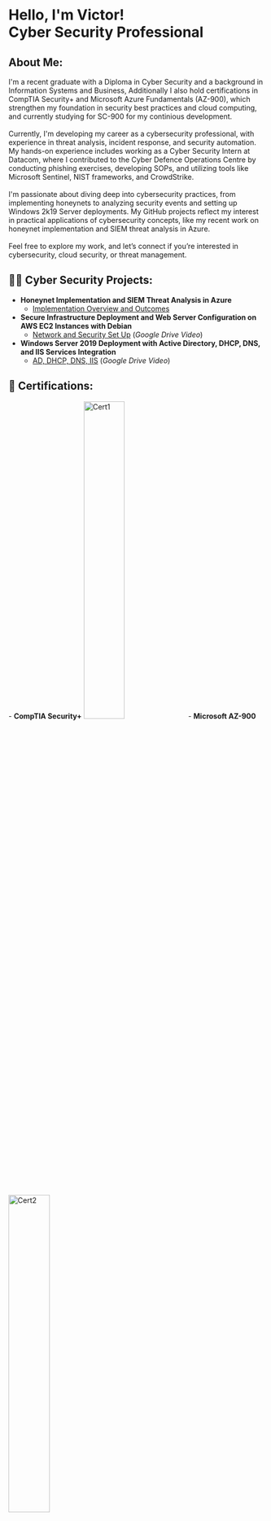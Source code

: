 <h1>Hello, I'm Victor! <br/><a>Cyber Security Professional</a>

<h2>About Me:</h2>
I'm a recent graduate with a Diploma in Cyber Security and a background in Information Systems and Business, Additionally I also hold certifications in CompTIA Security+ and Microsoft Azure Fundamentals (AZ-900), which strengthen my foundation in security best practices and cloud computing, and currently studying for SC-900 for my continious development. 
<br />
<br />
Currently, I'm developing my career as a cybersecurity professional, with experience in threat analysis, incident response, and security automation. My hands-on experience includes working as a Cyber Security Intern at Datacom, where I contributed to the Cyber Defence Operations Centre by conducting phishing exercises, developing SOPs, and utilizing tools like Microsoft Sentinel, NIST frameworks, and CrowdStrike.
<br />
<br />
I'm passionate about diving deep into cybersecurity practices, from implementing honeynets to analyzing security events and setting up Windows 2k19 Server deployments. My GitHub projects reflect my interest in practical applications of cybersecurity concepts, like my recent work on honeynet implementation and SIEM threat analysis in Azure.
<br />
<br />
Feel free to explore my work, and let’s connect if you’re interested in cybersecurity, cloud security, or threat management.

<h2>👨‍💻 Cyber Security Projects:</h2>

- <b>Honeynet Implementation and SIEM Threat Analysis in Azure</b>
  - [Implementation Overview and Outcomes](https://github.com/VictorAlegado/HoneynetLab) 
- <b>Secure Infrastructure Deployment and Web Server
Configuration on AWS EC2 Instances with Debian</b>
  - [Network and Security Set Up](https://drive.google.com/file/d/1Lw7wfgYXKKeI_UOh6Rkfa6rw_xcTgu06/view?usp=sharing) (_Google Drive Video_)
- <b>Windows Server 2019 Deployment with Active
Directory, DHCP, DNS, and IIS Services Integration</b>
  - [AD, DHCP, DNS, IIS](https://drive.google.com/file/d/1weUHbTAUo4rqtZkqT5eMX5xGeMemYvTx/view) (_Google Drive Video_)


<h2>📃 Certifications:</h2>
- <b>CompTIA Security+</b>
<img src="https://i.imgur.com/xLLg4qb.png" height="40%" width="40%" alt="Cert1"/>
- <b>Microsoft AZ-900</b>
<img src="https://i.imgur.com/MCOFZsO.png" height="40%" width="40%" alt="Cert2"/>
